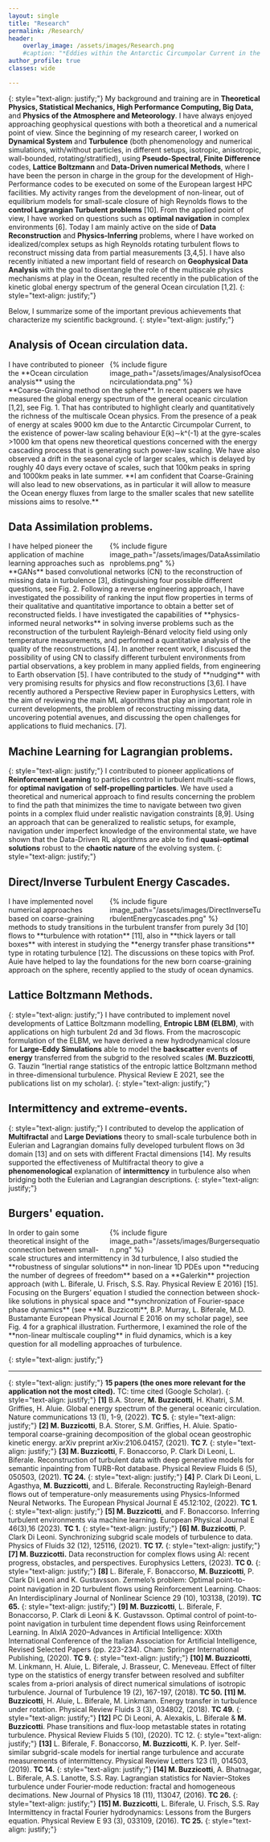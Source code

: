 ```yaml
---
layout: single
title: "Research"
permalink: /Research/
header:
    overlay_image: /assets/images/Research.png
    #caption: "*Eddies within the Antarctic Circumpolar Current in the [NeverWorld2](https://doi.org/10.5194/gmd-15-6567-2022) model.*"
author_profile: true
classes: wide

---
```

{: style="text-align: justify;"}
My background and training are in **Theoretical Physics, Statistical Mechanics, High Performance Computing, Big Data,** and **Physics of the Atmosphere and Meteorology**. I have always enjoyed approaching geophysical questions with both a theoretical and a numerical point of view. Since the beginning of my research career, I worked on **Dynamical System** and **Turbulence** (both phenomenology and numerical simulations, with/without particles, in different setups, isotropic, anisotropic, wall-bounded, rotating/stratified), using **Pseudo-Spectral, Finite Difference** codes, **Lattice Boltzmann** and **Data-Driven numerical Methods**, where I have been the person in charge in the group for the development of High-Performance codes to be executed on some of the European largest HPC facilities. My activity ranges from the development of non-linear, out of equilibrium models for small-scale closure of high Reynolds flows to the **control Lagrangian Turbulent problems** [10]. From the applied point of view, I have worked on questions such as **optimal navigation** in complex environments [6]. Today I am mainly active on the side of **Data Reconstruction** and **Physics-Inferring** problems, where I have worked on idealized/complex setups as high Reynolds rotating turbulent flows to reconstruct missing data from partial measurements [3,4,5]. I have also recently initiated a new important field of research on **Geophysical Data Analysis** with the goal to disentangle the role of the multiscale physics mechanisms at play in the Ocean, resulted recently in the publication of the kinetic global energy spectrum of the general Ocean circulation [1,2]. 
{: style="text-align: justify;"}

Below, I summarize some of the important previous achievements that characterize my scientific background.
{: style="text-align: justify;"}

## Analysis of Ocean circulation data.

<div style="width:60%;  padding-left: 10px; float:right">
    {% include figure image_path="/assets/images/AnalysisofOceancirculationdata.png" %}
</div>
I have contributed to pioneer the **Ocean circulation analysis** using the **Coarse-Graining method on the sphere**. In recent papers we have measured the global energy spectrum of the general oceanic circulation [1,2], see Fig. 1. That has contributed to highlight clearly and quantitatively the richness of the multiscale Ocean physics. From the presence of a peak of energy at scales 9000 km due to the Antarctic Circumpolar Current, to the existence of power-law scaling behaviour E(k)∼k^(-1) at the gyre-scales >1000 km that opens new theoretical questions concerned with the energy cascading process that is generating such power-law scaling. We have also observed a drift in the seasonal cycle of larger scales, which is delayed by roughly 40 days every octave of scales, such that 100km peaks in spring and 1000km peaks in late summer. **I am confident that Coarse-Graining will also lead to new observations, as in particular it will allow to measure the Ocean energy fluxes from large to the smaller scales that new satellite missions aims to resolve.**


## Data Assimilation problems. 

<div style="width:60%;  padding-left: 10px; float:right">
    {% include figure image_path="/assets/images/DataAssimilationproblems.png" %}
</div>
I have helped pioneer the application of machine learning approaches such as **GANs** based convolutional networks (CN) to the reconstruction of missing data in turbulence [3], distinguishing four possible different questions, see Fig. 2. Following a reverse engineering approach, I have investigated the possibility of ranking the input flow properties in terms of their qualitative and quantitative importance to obtain a better set of reconstructed fields. I have investigated the capabilities of **physics-informed neural networks** in solving inverse problems such as the reconstruction of the turbulent Rayleigh-Bénard velocity field using only temperature measurements, and performed a quantitative analysis of the quality of the reconstructions [4]. In another recent work, I discussed the possibility of using CN to classify different turbulent environments from partial observations, a key problem in many applied fields, from engineering to Earth observation [5]. I have contributed to the study of **nudging** with very promising results for physics and flow reconstructions [3,6]. I have recently authored a Perspective Review paper in Europhysics Letters, with the aim of reviewing the main ML algorithms that play an important role in current developments, the problem of reconstructing missing data, uncovering potential avenues, and discussing the open challenges for applications to fluid mechanics. [7]. 

## Machine Learning for Lagrangian problems. 
{: style="text-align: justify;"}
I contributed to pioneer applications of **Reinforcement  Learning** to particles control in turbulent multi-scale flows, for **optimal navigation** of **self-propelling particles**. We have used a theoretical and numerical approach to find results concerning the problem to find the path that minimizes the time to navigate between two given points in a complex fluid under realistic navigation constraints [8,9]. Using an approach that can be generalized to realistic setups, for example, navigation under imperfect knowledge of the environmental state, we have shown that the Data-Driven RL algorithms are able to find **quasi-optimal solutions** robust to the **chaotic nature** of the evolving system. 
{: style="text-align: justify;"}

## Direct/Inverse Turbulent Energy Cascades. 

<div style="width:60%;  padding-left: 10px; float:right">
    {% include figure image_path="/assets/images/DirectInverseTurbulentEnergycascades.png" %}
</div>
I have implemented novel numerical approaches based on coarse-graining methods to study transitions in the turbulent transfer from purely 3d [10] flows to **turbulence with rotation** [11], also in **thick layers or tall boxes** with interest in studying the **energy transfer phase transitions** type in rotating turbulence [12]. The discussions on these topics with Prof. Auie have helped to lay the foundations for the new born coarse-graining approach on the sphere, recently applied to the study of ocean dynamics.

## Lattice Boltzmann Methods. 
{: style="text-align: justify;"}
I have contributed to implement novel developments of Lattice Boltzmann modelling, **Entropic LBM (ELBM)**, with applications on high turbulent 2d and 3d flows. From the macroscopic formulation of the ELBM, we have derived a new hydrodynamical closure for **Large-Eddy Simulations** able to model the **backscatter** events **of energy** transferred from the subgrid to the resolved scales (**M. Buzzicotti**, G. Tauzin “Inertial range statistics of the entropic lattice Boltzmann method in three-dimensional turbulence. Physical Review E 2021, see the publications list on my scholar). 
{: style="text-align: justify;"}

## Intermittency and extreme-events. 
{: style="text-align: justify;"}
I contributed to develop the application of **Multifractal** and **Large Deviations** theory to small-scale turbulence both in Eulerian and Lagrangian domains fully developed turbulent flows on 3d domain [13] and on sets with different Fractal dimensions [14]. My results supported the effectiveness of Multifractal theory to give a **phenomenological** explanation of **intermittency** in turbulence also when bridging both the Eulerian and Lagrangian descriptions. 
{: style="text-align: justify;"}

## Burgers' equation.
<div style="width:60%;  padding-left: 10px; float:right">
    {% include figure image_path="/assets/images/Burgersequation.png" %}
</div>
In order to gain some theoretical insight of the connection between small-scale structures and intermittency in 3d turbulence, I also studied the **robustness of singular solutions** in non-linear 1D PDEs upon **reducing the number of degrees of freedom** based on a **Galerkin** projection approach (with L. Biferale, U. Frisch, S.S. Ray. Physical Review E 2016) [15]. Focusing on the Burgers’ equation I studied the connection between shock-like solutions in physical space and **synchronization of Fourier-space phase dynamics** (see **M. Buzzicotti**, B.P. Murray, L. Biferale, M.D. Bustamante European Physical Journal E 2016 on my scholar page), see Fig. 4 for a graphical illustration. Furthermore, I examined the role of the **non-linear multiscale coupling** in fluid dynamics, which is a key question for all modelling approaches of turbulence.

{: style="text-align: justify;"}

--------------------------

{: style="text-align: justify;"}
**15 papers (the ones more relevant for the application not the most cited).** TC: time cited (Google Scholar). 
{: style="text-align: justify;"}
**[1]** B.A. Storer, **M. Buzzicotti**, H. Khatri, S.M. Griffies, H. Aluie. Global energy spectrum of the general oceanic circulation. Nature communications 13 (1), 1-9, (2022). **TC 5.**
{: style="text-align: justify;"}
**[2] M. Buzzicotti**, B.A. Storer, S.M. Griffies, H. Aluie. Spatio-temporal coarse-graining decomposition of the global ocean geostrophic kinetic energy. arXiv preprint arXiv:2106.04157, (2021). **TC 7.**
{: style="text-align: justify;"}
**[3] M. Buzzicotti**, F. Bonaccorso, P. Clark Di Leoni, L. Biferale. Reconstruction of turbulent data with deep generative models for semantic inpainting from TURB-Rot database. Physical Review Fluids 6 (5), 050503, (2021). **TC 24.**
{: style="text-align: justify;"}
**[4]** P. Clark Di Leoni, L. Agasthya, **M. Buzzicotti**, and L. Biferale. Reconstructing Rayleigh-Benard flows out of temperature-only measurements using Physics-Informed Neural Networks. The European Physical Journal E 45.12:102, (2022). **TC 1.**
{: style="text-align: justify;"}
**[5] M. Buzzicotti**, and F. Bonaccorso. Inferring turbulent environments via machine learning. European Physical Journal E 46(3),16 (2023). **TC 1.**
{: style="text-align: justify;"}
**[6] M. Buzzicotti**, P. Clark Di Leoni. Synchronizing subgrid scale models of turbulence to data. Physics of Fluids 32 (12), 125116, (2021). **TC 17.**
{: style="text-align: justify;"}
**[7] M. Buzzicotti.** Data reconstruction for complex flows using AI: recent progress, obstacles, and perspectives. Europhysics Letters, (2023). **TC 0.**
{: style="text-align: justify;"}
**[8]** L. Biferale, F. Bonaccorso, **M. Buzzicotti**, P. Clark Di Leoni and K. Gustavsson. Zermelo’s problem: Optimal point-to-point navigation in 2D turbulent ﬂows using Reinforcement Learning. Chaos: An Interdisciplinary Journal of Nonlinear Science 29 (10), 103138, (2019). **TC 65.**
{: style="text-align: justify;"}
**[9] M. Buzzicotti**, L. Biferale, F. Bonaccorso, P. Clark di Leoni & K. Gustavsson. Optimal control of point-to-point navigation in turbulent time dependent flows using Reinforcement Learning. In AIxIA 2020–Advances in Artificial Intelligence: XIXth International Conference of the Italian Association for Artificial Intelligence, Revised Selected Papers (pp. 223-234). Cham: Springer International Publishing, (2020). **TC 9.**
{: style="text-align: justify;"}
**[10] M. Buzzicotti**, M. Linkmann, H. Aluie, L. Biferale, J. Brasseur, C. Meneveau. Effect of filter type on the statistics of energy transfer between resolved and subfilter scales from a-priori analysis of direct numerical simulations of isotropic turbulence. Journal of Turbulence 19 (2), 167-197, (2018). **TC 50.**
**[11] M. Buzzicotti**, H. Aluie, L. Biferale, M. Linkmann. Energy transfer in turbulence under rotation. Physical Review Fluids 3 (3), 034802, (2018). **TC 49.**
{: style="text-align: justify;"}
**[12]** PC Di Leoni, A. Alexakis, L. Biferale & **M. Buzzicotti**. Phase transitions and flux-loop metastable states in rotating turbulence. Physical Review Fluids 5 (10), (2020). TC 12.
{: style="text-align: justify;"}
**[13]** L. Biferale, F. Bonaccorso, **M. Buzzicotti**, K. P. Iyer.  Self-similar subgrid-scale models for inertial range turbulence and accurate measurements of intermittency.  Physical Review Letters 123 (1), 014503, (2019). **TC 14.**
{: style="text-align: justify;"}
**[14] M. Buzzicotti**, A. Bhatnagar, L. Biferale, A.S. Lanotte, S.S. Ray. Lagrangian statistics for Navier–Stokes turbulence under Fourier-mode reduction: fractal and homogeneous decimations. New Journal of Physics 18 (11), 113047, (2016). **TC 26.**
{: style="text-align: justify;"}
**[15] M. Buzzicotti**, L. Biferale, U. Frisch, S.S. Ray Intermittency in fractal Fourier hydrodynamics: Lessons from the Burgers equation. Physical Review E 93 (3), 033109, (2016). **TC 25.**
{: style="text-align: justify;"}
